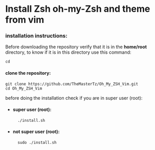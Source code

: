 # Install Zsh oh-my-Zsh and theme from vim

### installation instructions:
Before downloading the repository verify that it is in the **home/root** directory, to know if it is in this directory use this command:

	cd

#### clone the repository:
	git clone https://github.com/TheMasterTz/Oh_My_ZSH_Vim.git
	cd Oh_My_ZSH_Vim

before doing the installation check if you are in super user (root):
- #### super user (root):

		./install.sh

- #### not super user (root):

		sudo ./install.sh